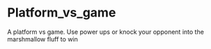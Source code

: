 # Platform_vs_game
 A platform vs game. Use power ups or knock your opponent into the marshmallow fluff to win
